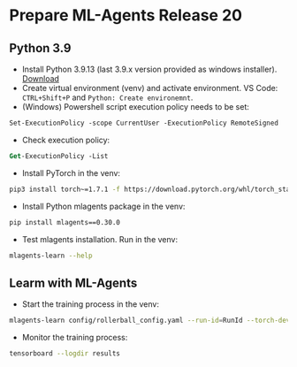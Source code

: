 # Prepare ML-Agents Release 20

## Python 3.9
* Install Python 3.9.13 (last 3.9.x version provided as windows installer). [Download](https://www.python.org/ftp/python/3.9.13/python-3.9.13-amd64.exe)
* Create virtual environment (venv) and activate environment. VS Code: `CTRL+Shift+P` and `Python: Create environemnt`.
* (Windows) Powershell script execution policy needs to be set:
```ps
Set-ExecutionPolicy -scope CurrentUser -ExecutionPolicy RemoteSigned
```
* Check execution policy:
```ps
Get-ExecutionPolicy -List
```
* Install PyTorch in the venv:
```sh
pip3 install torch~=1.7.1 -f https://download.pytorch.org/whl/torch_stable.html
```
* Install Python mlagents package in the venv:
```sh
pip install mlagents==0.30.0
```
* Test mlagents installation. Run in the venv:
```sh
mlagents-learn --help
```

## Learm with ML-Agents
* Start the training process in the venv:
```sh
mlagents-learn config/rollerball_config.yaml --run-id=RunId --torch-device cpu
```
* Monitor the training process:
```sh
tensorboard --logdir results
```

